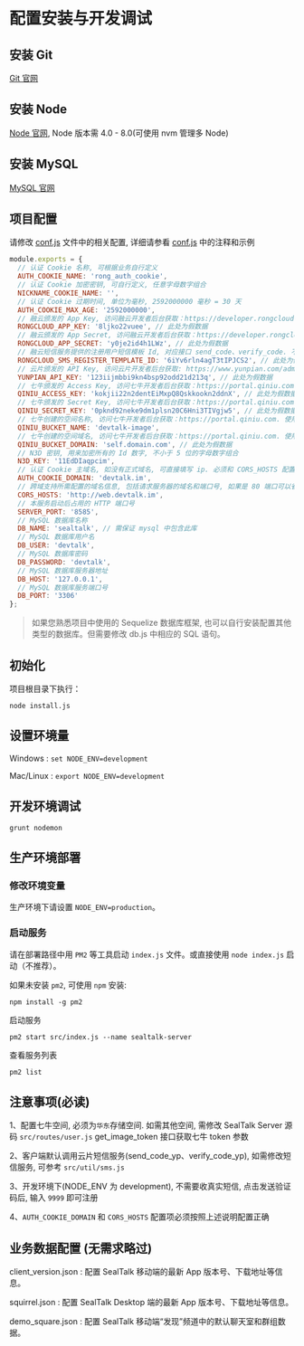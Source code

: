 # 配置安装与开发调试

## 安装 Git

[Git 官网](https://git-scm.com/downloads)

## 安装 Node

[Node 官网](https://nodejs.org), Node 版本需 4.0 - 8.0(可使用 nvm 管理多 Node)

## 安装 MySQL

[MySQL 官网](https://www.mysql.com/)

## 项目配置

请修改 [conf.js](../src/conf.js) 文件中的相关配置, 详细请参看 [conf.js](../src/conf.js) 中的注释和示例

```js
module.exports = {
  // 认证 Cookie 名称, 可根据业务自行定义
  AUTH_COOKIE_NAME: 'rong_auth_cookie', 
  // 认证 Cookie 加密密钥, 可自行定义, 任意字母数字组合
  NICKNAME_COOKIE_NAME: '', 
  // 认证 Cookie 过期时间, 单位为毫秒, 2592000000 毫秒 = 30 天
  AUTH_COOKIE_MAX_AGE: '2592000000', 
  // 融云颁发的 App Key, 访问融云开发者后台获取：https://developer.rongcloud.cn
  RONGCLOUD_APP_KEY: '8ljko22vuee', // 此处为假数据
  // 融云颁发的 App Secret, 访问融云开发者后台获取：https://developer.rongcloud.cn
  RONGCLOUD_APP_SECRET: 'y0je2id4h1LWz', // 此处为假数据
  // 融云短信服务提供的注册用户短信模板 Id, 对应接口 send_code、verify_code. 不使用此接口可不填(客户端默认使用云片短信服务)
  RONGCLOUD_SMS_REGISTER_TEMPLATE_ID: '6iYv6rln4agT3tIPJCS2', // 此处为假数据
  // 云片颁发的 API Key, 访问云片开发者后台获取: https://www.yunpian.com/admin/main, 对应接口 send_code_yp、verify_code_yp. 不使用此接口可不填
  YUNPIAN_API_KEY: '123iijmbbi9kn4bsp92odd21d213q', // 此处为假数据
  // 七牛颁发的 Access Key, 访问七牛开发者后台获取：https://portal.qiniu.com. 使用上传服务需配置此项
  QINIU_ACCESS_KEY: 'kokjii22n2dentEiMxpQ8Qskkookn2ddnX', // 此处为假数据
  // 七牛颁发的 Secret Key, 访问七牛开发者后台获取：https://portal.qiniu.com. 使用上传服务需配置此项
  QINIU_SECRET_KEY: '0pknd92neke9dm1plsn20C6Hni3TIVgjw5', // 此处为假数据
  // 七牛创建的空间名称, 访问七牛开发者后台获取：https://portal.qiniu.com. 使用上传服务需配置此项
  QINIU_BUCKET_NAME: 'devtalk-image', 
  // 七牛创建的空间域名, 访问七牛开发者后台获取：https://portal.qiniu.com. 使用上传服务需配置此项
  QINIU_BUCKET_DOMAIN: 'self.domain.com', // 此处为假数据
  // N3D 密钥, 用来加密所有的 Id 数字, 不小于 5 位的字母数字组合
  N3D_KEY: '11EdDIaqpcim', 
  // 认证 Cookie 主域名, 如没有正式域名, 可直接填写 ip. 必须和 CORS_HOSTS 配置项在相同的顶级域下. 比如 Server 地址为: api.sealtalk.im, Web 地址为: web.sealtalk.im, 此项需填写: sealtalk.im
  AUTH_COOKIE_DOMAIN: 'devtalk.im',
  // 跨域支持所需配置的域名信息, 包括请求服务器的域名和端口号, 如果是 80 端口可以省略端口号. 比如: http://web.sealtalk.im. 如没有正式域名, 可直接填写 ip. 如没有 web 端, 此项可不填
  CORS_HOSTS: 'http://web.devtalk.im',
  // 本服务启动后占用的 HTTP 端口号
  SERVER_PORT: '8585', 
  // MySQL 数据库名称
  DB_NAME: 'sealtalk', // 需保证 mysql 中包含此库 
  // MySQL 数据库用户名
  DB_USER: 'devtalk', 
  // MySQL 数据库密码
  DB_PASSWORD: 'devtalk', 
  // MySQL 数据库服务器地址
  DB_HOST: '127.0.0.1', 
  // MySQL 数据库服务端口号
  DB_PORT: '3306' 
};
```

> 如果您熟悉项目中使用的 Sequelize 数据库框架, 也可以自行安装配置其他类型的数据库。但需要修改 db.js 中相应的 SQL 语句。

## 初始化

项目根目录下执行：

```
node install.js
```

## 设置环境量                       
                                             
Windows   : `set NODE_ENV=development`    
                                         
Mac/Linux : `export NODE_ENV=development`

## 开发环境调试

```
grunt nodemon
```

## 生产环境部署

### 修改环境变量

生产环境下请设置 `NODE_ENV=production`。

### 启动服务

请在部署路径中用 `PM2` 等工具启动 `index.js` 文件。或直接使用 `node index.js` 启动（不推荐）。

如果未安装 `pm2`, 可使用 `npm` 安装:

```
npm install -g pm2
```

启动服务

```
pm2 start src/index.js --name sealtalk-server
```

查看服务列表

```
pm2 list
```

## 注意事项(必读)

1、配置七牛空间, 必须为`华东`存储空间. 如需其他空间, 需修改 SealTalk Server 源码 `src/routes/user.js` get_image_token 接口获取七牛 token 参数

2、客户端默认调用云片短信服务(send_code_yp、verify_code_yp), 如需修改短信服务, 可参考 `src/util/sms.js`

3、开发环境下(NODE_ENV 为 development), 不需要收真实短信, 点击发送验证码后, 输入 `9999` 即可注册

4、`AUTH_COOKIE_DOMAIN` 和 `CORS_HOSTS` 配置项必须按照上述说明配置正确

## 业务数据配置 (无需求略过)

client_version.json : 配置 SealTalk 移动端的最新 App 版本号、下载地址等信息。

squirrel.json : 配置 SealTalk Desktop 端的最新 App 版本号、下载地址等信息。

demo_square.json : 配置 SealTalk 移动端“发现”频道中的默认聊天室和群组数据。
